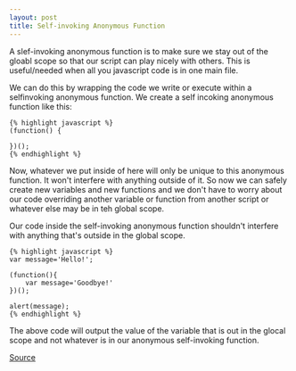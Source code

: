 ```yaml
---
layout: post
title: Self-invoking Anonymous Function
---
```


A slef-invoking anonymous function is to make sure we stay out of the gloabl scope so that our script can play nicely with others. This is useful/needed when all you javascript code is in one main file.

We can do this by wrapping the code we write or execute within a selfinvoking anonymous function. We create a self incoking anonymous function like this:

    {% highlight javascript %}
	(function() {
    
    })();
    {% endhighlight %}

Now, whatever we put inside of here will only be unique to this anonymous function. It won't interfere with anything outside of it. So now we can safely create new variables and new functions and we don't have to worry about our code overriding another variable or function from another script or whatever else may be in teh global scope.

Our code inside the self-invoking anonymous function shouldn't interfere with anything that's outside in the global scope.


    {% highlight javascript %}
	var message='Hello!';
    
    (function(){
    	var message='Goodbye!'
    })();
    
    alert(message);
    {% endhighlight %}

The above code will output the value of the variable that is out in the glocal scope and not whatever is in our anonymous self-invoking function.

[Source](https://code.tutsplus.com/courses/learning-ajax/lessons/the-simplest-ajax-script)